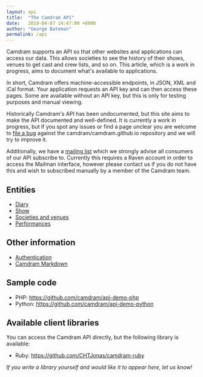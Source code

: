```yaml
---
layout: api
title:  "The Camdram API"
date:   2019-04-07 14:47:00 +0000
author: "George Bateman"
permalink: /api
---
```


Camdram supports an API so that other websites and applications can access our data. This allows societies to see the history of their shows, venues to get cast and crew lists, and so on.  This article, which is a work in progress, aims to document what's available to applications.

In short, Camdram offers machine-accessible endpoints, in JSON, XML and iCal format. Your application requests an API key and can then access these pages. Some are available without an API key, but this is only for testing purposes and manual viewing.

Historically Camdram's API has been undocumented, but this site aims to make the API documented and well-defined. It is currently a work in progress, but if you spot any issues or find a page unclear you are welcome to [file a bug](https://github.com/camdram/camdram.github.io/issues/new) against the camdram/camdram.github.io repository and we will try to improve it.

Additionally, we have a [mailing list](https://lists.srcf.net/mailman/listinfo/camdram-api-users) which we strongly advise all consumers of our API subscribe to. Currently this requires a Raven account in order to access the Mailman interface, however please contact us if you do not have this and wish to subscribed manually by a member of the Camdram team.

## Entities

* [Diary](/api/diary)
* [Show](/api/show)
* [Societies and venues](/api/organizations)
* [Performances](/api/performance)

## Other information

* [Authentication](/api/authentication)
* [Camdram Markdown](/api/markdown)

## Sample code

* PHP: <https://github.com/camdram/api-demo-php>
* Python: <https://github.com/camdram/api-demo-python>

## Available client libraries

You can access the Camdram API directly, but the following library is available:

- Ruby: <https://github.com/CHTJonas/camdram-ruby>

_If you write a library yourself and would like it to appear here, let us know!_
